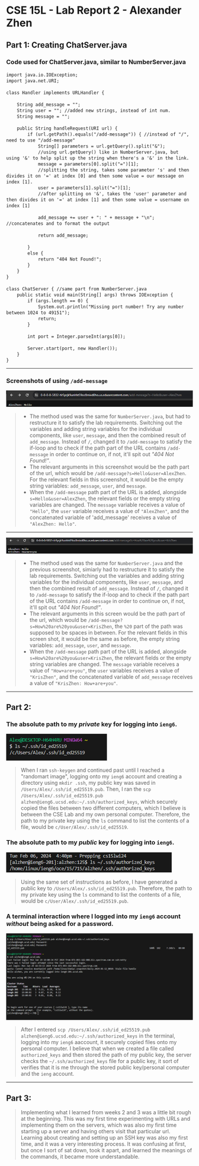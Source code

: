 # CSE 15L - Lab Report 2 - Alexander Zhen

## Part 1: Creating ChatServer.java 

### Code used for ChatServer.java, similar to NumberServer.java
```
import java.io.IOException;
import java.net.URI;

class Handler implements URLHandler {
 
    String add_message = "";
    String user = ""; //added new strings, instead of int num.
    String message = "";

    public String handleRequest(URI url) {
        if (url.getPath().equals("/add-message")) { //instead of "/", need to use "/add-message"
            String[] parameters = url.getQuery().split("&");
            //using url.getQuery() like in NumberServer.java, but using '&' to help split up the string when there's a '&' in the link.
            message = parameters[0].split("=")[1];
            //splitting the string, takes some parameter 's' and then divides it on '=' at index [0] and then some value = our message on index [1]. 
            user = parameters[1].split("=")[1];
            //after splitting on '&', takes the 'user' parameter and then divides it on '=' at index [1] and then some value = username on index [1]
 
            add_message += user + ": " + message + "\n"; //concatenates and to format the output

            return add_message;

        } 
        else {
            return "404 Not Found!";
        }
    }
}

class ChatServer { //same part from NumberServer.java
    public static void main(String[] args) throws IOException {
        if (args.length == 0) {
            System.out.println("Missing port number! Try any number between 1024 to 49151");
            return;
        }

        int port = Integer.parseInt(args[0]);

        Server.start(port, new Handler());
    }
}
```

---

### Screenshots of using `/add-message`

![Image](1.PNG)

> * The method used was the same for `NumberServer.java`, but had to restructure it to satisfy the lab requirements. Switching out the variables and adding string variables for the individual components, like `user`, `message`, and then the combined result of `add_message`. Instead of `/`, changed it to `/add-message` to satisfy the if-loop and to check if the path part of the URL contains `/add-message` in order to continue on, if not, it'll spit out *"404 Not Found!"*. 
> * The relevant arguments in this screenshot would be the path part of the url, which would be `/add-message?s=Hello&user=AlexZhen`. For the relevant fields in this screenshot, it would be the empty string variables: `add_message`, `user`, and `message`. 
> * When the `/add-message` path part of the URL is added, alongside `s=Hello&user=AlexZhen`, the relevant fields or the empty string variables are changed. The `message` variable receives a value of `"Hello"`, the `user` variable receives a value of `"AlexZhen"`, and the concatenated variable of 'add_message' receives a value of `"AlexZhen: Hello"`.


--- 

![Image](2.PNG)

> * The method used was the same for `NumberServer.java` and the previous screenshot, simiarly had to restructure it to satisfy the lab requirements. Switching out the variables and adding string variables for the individual components, like `user`, `message`, and then the combined result of `add_message`. Instead of `/`, changed it to `/add-message` to satisfy the if-loop and to check if the path part of the URL contains `/add-message` in order to continue on, if not, it'll spit out *"404 Not Found!"*.
> * The relevant arguments in this screen would be the path part of the url, which would be `/add-message?s=How%20are%20you&user=KrisZhen`, the `%20` part of the path was supposed to be spaces in between. For the relevant fields in this screen shot, it would be the same as before, the empty string variables: `add_message`, `user`, and `message`.
> * When the `/add-message` path part of the URL is added, alongside `s=How%20are%20you&user=KrisZhen`, the relevant fields or the empty string variables are changed. The `message` variable receives a value of `"How+are+you"`, the `user` variables receives a value of `"KrisZhen"`, and the concatenated variable of `add_message` receives a value of `"KrisZhen: How+are+you"`.

---

## Part 2:

### The absolute path to my *private* key for logging into `ieng6`.

![Image](43.PNG)

> When I ran `ssh-keygen` and continued past until I reached a "randomart image", logging onto my `ieng6` account and creating a directory using `mkdir .ssh`, my public key was saved in `/Users/Alex/.ssh/id_ed25519.pub`. Then, I ran the `scp /Users/Alex/.ssh/id_ed25519.pub alzhen@ieng6.ucsd.edu:~/.ssh/authorized_keys`, which securely copied the files between two different computers, which I believe is between the CSE Lab and my own personal computer. Therefore, the path to my private key using the `ls` command to list the contents of a file, would be `c/User/Alex/.ssh/id_ed25519`. 

### The absolute path to my *public* key for logging into `ieng6`.

![Image](123.PNG)

> Using the same set of instructions as before, I have generated a public key to `/Users/Alex/.ssh/id_ed25519.pub`. Therefore, the path to my private key using the `ls` command to list the contents of a file, would be `c/User/Alex/.ssh/id_ed25519.pub`.


### A terminal interaction where I logged into my `ieng6` account *without* being asked for a password.

![Image](5.PNG)

> After I entered `scp /Users/Alex/.ssh/id_ed25519.pub alzhen@ieng6.ucsd.edu:~/.ssh/authorized_keys` in the terminal, logging into my `ieng6` aaccount, it securely copied files onto my personal computer. I believe that when we created a file called `authorized_keys` and then stored the path of my public key, the server checks the `~/.ssh/authorized_keys` file for a public key, it sort of verifies that it is me through the stored public key/personal computer and the `ieng` account.

---

## Part 3:

> Implementing what I learned from weeks 2 and 3 was a little bit rough at the beginning. This was my first time experimenting with URLs and implementing them on the servers, which was also my first time starting up a server and having others visit that particular url. Learning about creating and setting up an SSH key was also my first time, and it was a very interesting process. It was confusing at first, but once I sort of sat down, took it apart, and learned the meanings of the commands, it became more understandable.
